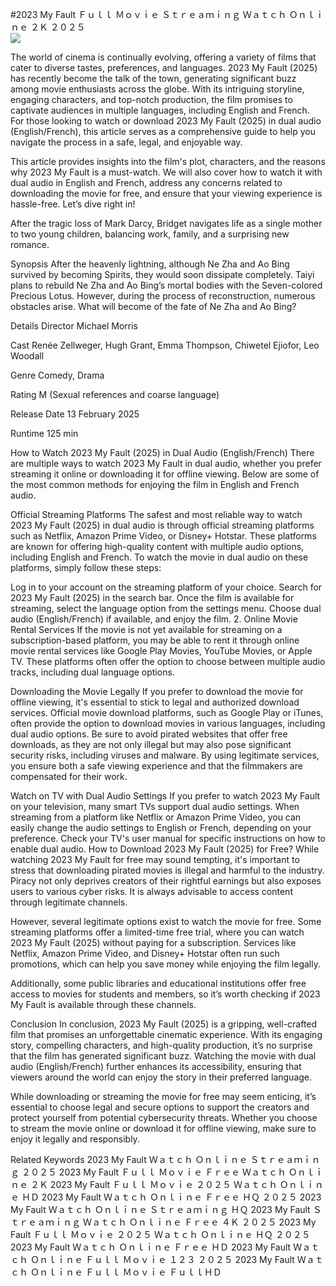 #2023 My Fault Ｆｕｌｌ Ｍｏｖｉｅ Ｓｔｒｅａｍｉｎｇ Ｗａｔｃｈ Ｏｎｌｉｎｅ ２Ｋ ２０２５  
[![](https://i.imgur.com/qSNzIqt.png)](https://movie.rssnews.media/btHUcXkA.php)  
  
The world of cinema is continually evolving, offering a variety of films that cater to diverse tastes, preferences, and languages. 2023 My Fault (2025) has recently become the talk of the town, generating significant buzz among movie enthusiasts across the globe. With its intriguing storyline, engaging characters, and top-notch production, the film promises to captivate audiences in multiple languages, including English and French. For those looking to watch or download 2023 My Fault (2025) in dual audio (English/French), this article serves as a comprehensive guide to help you navigate the process in a safe, legal, and enjoyable way.

This article provides insights into the film's plot, characters, and the reasons why 2023 My Fault is a must-watch. We will also cover how to watch it with dual audio in English and French, address any concerns related to downloading the movie for free, and ensure that your viewing experience is hassle-free. Let’s dive right in!

After the tragic loss of Mark Darcy, Bridget navigates life as a single mother to two young children, balancing work, family, and a surprising new romance.

Synopsis
After the heavenly lightning, although Ne Zha and Ao Bing survived by becoming Spirits, they would soon dissipate completely. Taiyi plans to rebuild Ne Zha and Ao Bing’s mortal bodies with the Seven-colored Precious Lotus. However, during the process of reconstruction, numerous obstacles arise. What will become of the fate of Ne Zha and Ao Bing?

Details
Director Michael Morris

Cast Renée Zellweger, Hugh Grant, Emma Thompson, Chiwetel Ejiofor, Leo Woodall

Genre Comedy, Drama

Rating M (Sexual references and coarse language)

Release Date 13 February 2025

Runtime 125 min

How to Watch 2023 My Fault (2025) in Dual Audio (English/French)
There are multiple ways to watch 2023 My Fault in dual audio, whether you prefer streaming it online or downloading it for offline viewing. Below are some of the most common methods for enjoying the film in English and French audio.

Official Streaming Platforms The safest and most reliable way to watch 2023 My Fault (2025) in dual audio is through official streaming platforms such as Netflix, Amazon Prime Video, or Disney+ Hotstar. These platforms are known for offering high-quality content with multiple audio options, including English and French.
To watch the movie in dual audio on these platforms, simply follow these steps:

Log in to your account on the streaming platform of your choice. Search for 2023 My Fault (2025) in the search bar. Once the film is available for streaming, select the language option from the settings menu. Choose dual audio (English/French) if available, and enjoy the film. 2. Online Movie Rental Services If the movie is not yet available for streaming on a subscription-based platform, you may be able to rent it through online movie rental services like Google Play Movies, YouTube Movies, or Apple TV. These platforms often offer the option to choose between multiple audio tracks, including dual language options.

Downloading the Movie Legally If you prefer to download the movie for offline viewing, it's essential to stick to legal and authorized download services. Official movie download platforms, such as Google Play or iTunes, often provide the option to download movies in various languages, including dual audio options.
Be sure to avoid pirated websites that offer free downloads, as they are not only illegal but may also pose significant security risks, including viruses and malware. By using legitimate services, you ensure both a safe viewing experience and that the filmmakers are compensated for their work.

Watch on TV with Dual Audio Settings If you prefer to watch 2023 My Fault on your television, many smart TVs support dual audio settings. When streaming from a platform like Netflix or Amazon Prime Video, you can easily change the audio settings to English or French, depending on your preference. Check your TV's user manual for specific instructions on how to enable dual audio.
How to Download 2023 My Fault (2025) for Free?
While watching 2023 My Fault for free may sound tempting, it's important to stress that downloading pirated movies is illegal and harmful to the industry. Piracy not only deprives creators of their rightful earnings but also exposes users to various cyber risks. It is always advisable to access content through legitimate channels.

However, several legitimate options exist to watch the movie for free. Some streaming platforms offer a limited-time free trial, where you can watch 2023 My Fault (2025) without paying for a subscription. Services like Netflix, Amazon Prime Video, and Disney+ Hotstar often run such promotions, which can help you save money while enjoying the film legally.

Additionally, some public libraries and educational institutions offer free access to movies for students and members, so it’s worth checking if 2023 My Fault is available through these channels.

Conclusion
In conclusion, 2023 My Fault (2025) is a gripping, well-crafted film that promises an unforgettable cinematic experience. With its engaging story, compelling characters, and high-quality production, it’s no surprise that the film has generated significant buzz. Watching the movie with dual audio (English/French) further enhances its accessibility, ensuring that viewers around the world can enjoy the story in their preferred language.

While downloading or streaming the movie for free may seem enticing, it’s essential to choose legal and secure options to support the creators and protect yourself from potential cybersecurity threats. Whether you choose to stream the movie online or download it for offline viewing, make sure to enjoy it legally and responsibly.

Related Keywords
2023 My Fault Ｗａｔｃｈ Ｏｎｌｉｎｅ Ｓｔｒｅａｍｉｎｇ ２０２５
2023 My Fault Ｆｕｌｌ Ｍｏｖｉｅ Ｆｒｅｅ Ｗａｔｃｈ Ｏｎｌｉｎｅ ２Ｋ
2023 My Fault Ｆｕｌｌ Ｍｏｖｉｅ ２０２５ Ｗａｔｃｈ Ｏｎｌｉｎｅ ＨＤ
2023 My Fault Ｗａｔｃｈ Ｏｎｌｉｎｅ Ｆｒｅｅ ＨＱ ２０２５
2023 My Fault Ｗａｔｃｈ Ｏｎｌｉｎｅ Ｓｔｒｅａｍｉｎｇ ＨＱ
2023 My Fault Ｓｔｒｅａｍｉｎｇ Ｗａｔｃｈ Ｏｎｌｉｎｅ Ｆｒｅｅ ４Ｋ ２０２５
2023 My Fault Ｆｕｌｌ Ｍｏｖｉｅ ２０２５ Ｗａｔｃｈ Ｏｎｌｉｎｅ ＨＱ ２０２５
2023 My Fault Ｗａｔｃｈ Ｏｎｌｉｎｅ Ｆｒｅｅ ＨＤ
2023 My Fault Ｗａｔｃｈ Ｏｎｌｉｎｅ Ｆｕｌｌ Ｍｏｖｉｅ １２３ ２０２５
2023 My Fault Ｗａｔｃｈ Ｏｎｌｉｎｅ Ｆｕｌｌ Ｍｏｖｉｅ ＦｕｌｌＨＤ
